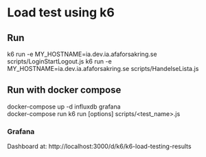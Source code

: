 # Load test using k6

## Run
k6 run -e MY_HOSTNAME=ia.dev.ia.afaforsakring.se scripts/LoginStartLogout.js
k6 run -e MY_HOSTNAME=ia.dev.ia.afaforsakring.se scripts/HandelseLista.js

## Run with docker compose
docker-compose up -d influxdb grafana  
docker-compose run k6 run [options] scripts/<test_name>.js

### Grafana
Dashboard at: http://localhost:3000/d/k6/k6-load-testing-results
